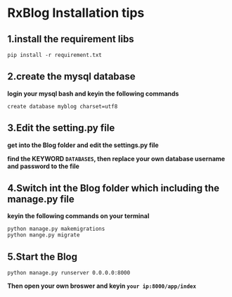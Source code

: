 # RxBlog Installation tips

## 1.install the requirement libs

    pip install -r requirement.txt
    
## 2.create the mysql database

**login your mysql bash and keyin the following commands**
    
    create database myblog charset=utf8
    
## 3.Edit the setting.py file

**get into the Blog folder and edit the settings.py file**

**find the KEYWORD ```DATABASES```, then replace your own database username and password to the file**
  
## 4.Switch int the Blog folder which including the manage.py file

**keyin the following commands on your terminal**

    python manage.py makemigrations
    python mange.py migrate

## 5.Start the Blog

    python manage.py runserver 0.0.0.0:8000
    
**Then open your own broswer and keyin ```your ip:8000/app/index```**